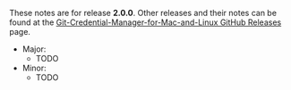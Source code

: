 These notes are for release **2.0.0**.
Other releases and their notes can be found at the [Git-Credential-Manager-for-Mac-and-Linux GitHub Releases](https://github.com/Microsoft/Git-Credential-Manager-for-Mac-and-Linux/releases) page.

* Major:
    * TODO
* Minor:
    * TODO

